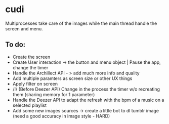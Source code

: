 # cudi

Multiprocesses take care of the images while the main thread handle the screen and menu.

## To do:

  - Create the screen
  - Create User interaction -> the button and menu object | Pause the app, change the timer
  - Handle the Archillect API - > add much more info and quality
  - Add multiple paramters as screen size or other UX things
  - Apply filter on screen
  - /!\ (Before Deezer API) Change in the process the timer w/o recreating them (sharing memory  for 1 parameter)
  - Handle the Deezer API to adapt the refresh with the bpm of a music on a selected playlist
  - Add some new images sources -> create a little bot to dl tumblr image (need a good accuracy in image style - HARD)
